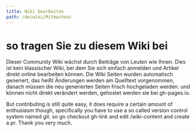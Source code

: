 ```yaml
---
title: Wiki bearbeiten
path: /de/wiki/Mitmachen/
---
```

# so tragen Sie zu diesem Wiki bei
Dieser Community Wiki wächst durch Beiträge von Leuten wie Ihnen.
Dies ist kein klassischer Wiki, bei dem Sie sich einfach anmelden und Artikel direkt online bearbeiten können.
Die Wiki Seiten wurden automatisch generiert, das heißt Änderungen werden am Quelltext vorgenommen, danach müssen die neu generierten Seiten frisch hochgeladen werden.
und können nicht direkt verändert werden, gehostet werden sie bei gh-pages.io.

But contributing is still quite easy, it does require a certain amount of enthusiasm though,
specifically you have to use a so called version control system named git.
so go checkout gh-link and edit /wiki-content and create a pr.
Thank you very much.
